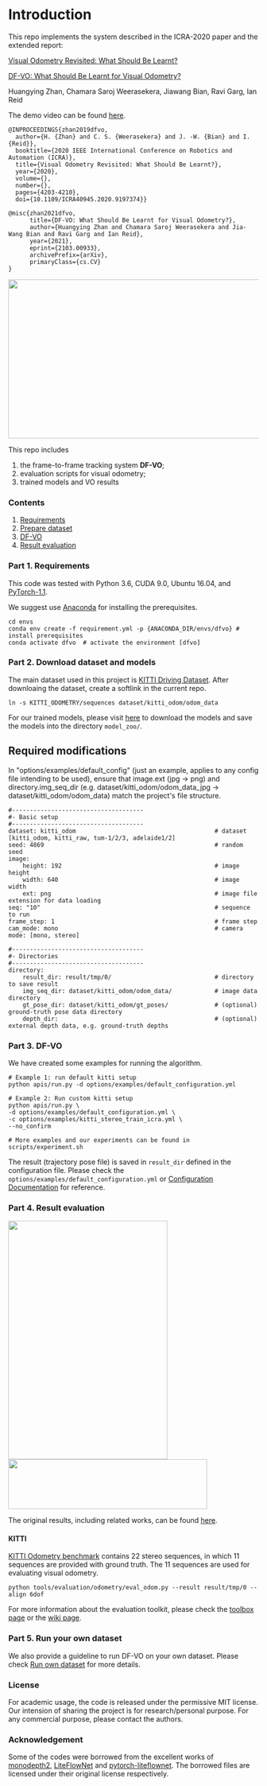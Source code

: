 # Introduction

This repo implements the system described in the ICRA-2020 paper and the extended report:

[Visual Odometry Revisited: What Should Be Learnt? 
](https://arxiv.org/abs/1909.09803) 

[DF-VO: What Should Be Learnt for Visual Odometry?
](https://arxiv.org/abs/2103.00933) 



Huangying Zhan, Chamara Saroj Weerasekera, Jiawang Bian, Ravi Garg, Ian Reid

The demo video can be found [here](https://www.youtube.com/watch?v=Nl8mFU4SJKY).

```
@INPROCEEDINGS{zhan2019dfvo,
  author={H. {Zhan} and C. S. {Weerasekera} and J. -W. {Bian} and I. {Reid}},
  booktitle={2020 IEEE International Conference on Robotics and Automation (ICRA)}, 
  title={Visual Odometry Revisited: What Should Be Learnt?}, 
  year={2020},
  volume={},
  number={},
  pages={4203-4210},
  doi={10.1109/ICRA40945.2020.9197374}}

@misc{zhan2021dfvo,
      title={DF-VO: What Should Be Learnt for Visual Odometry?}, 
      author={Huangying Zhan and Chamara Saroj Weerasekera and Jia-Wang Bian and Ravi Garg and Ian Reid},
      year={2021},
      eprint={2103.00933},
      archivePrefix={arXiv},
      primaryClass={cs.CV}
}

```

<img src='docs/source/misc/dfvo_eg.gif' width=640 height=320>

This repo includes
1. the frame-to-frame tracking system **DF-VO**;
2. evaluation scripts for visual odometry; 
3. trained models and VO results


### Contents
1. [Requirements](#part-1-requirements)
2. [Prepare dataset](#part-2-download-dataset-and-models)
3. [DF-VO](#part-3-DF-VO)
4. [Result evaluation](#part-4-result-evaluation)


### Part 1. Requirements

This code was tested with Python 3.6, CUDA 9.0, Ubuntu 16.04, and [PyTorch-1.1](https://pytorch.org/).

We suggest use [Anaconda](https://www.anaconda.com/distribution/) for installing the prerequisites.

```
cd envs
conda env create -f requirement.yml -p {ANACONDA_DIR/envs/dfvo} # install prerequisites
conda activate dfvo  # activate the environment [dfvo]
```

### Part 2. Download dataset and models

The main dataset used in this project is [KITTI Driving Dataset](http://www.cvlibs.net/datasets/kitti/eval_odometry.php). After downloaing the dataset, create a softlink in the current repo.
```
ln -s KITTI_ODOMETRY/sequences dataset/kitti_odom/odom_data
```

For our trained models, please visit [here](https://www.dropbox.com/sh/9by21564eb0xloh/AABHFMlWd_ja14c5wU4R1KUua?dl=0) to download the models and save the models into the directory `model_zoo/`.

## Required modifications

In "options/examples/default_config" (just an example, applies to any config file intending to be used), ensure that image.ext (jpg -> png) and directory.img_seq_dir (e.g. dataset/kitti_odom/odom_data_jpg -> dataset/kitti_odom/odom_data) match the project's file structure.
```
#-------------------------------------
#- Basic setup
#-------------------------------------
dataset: kitti_odom                                       # dataset [kitti_odom, kitti_raw, tum-1/2/3, adelaide1/2]
seed: 4869                                                # random seed
image:
    height: 192                                           # image height
    width: 640                                            # image width
    ext: png                                              # image file extension for data loading
seq: "10"                                                 # sequence to run
frame_step: 1                                             # frame step
cam_mode: mono                                            # camera mode: [mono, stereo]

#-------------------------------------
#- Directories
#-------------------------------------
directory:
    result_dir: result/tmp/0/                             # directory to save result
    img_seq_dir: dataset/kitti_odom/odom_data/            # image data directory
    gt_pose_dir: dataset/kitti_odom/gt_poses/             # (optional) ground-truth pose data directory
    depth_dir:                                            # (optional) external depth data, e.g. ground-truth depths
```

### Part 3. DF-VO
We have created some examples for running the algorithm.

``` 
# Example 1: run default kitti setup
python apis/run.py -d options/examples/default_configuration.yml  

# Example 2: Run custom kitti setup
python apis/run.py \
-d options/examples/default_configuration.yml \
-c options/examples/kitti_stereo_train_icra.yml \
--no_confirm

# More examples and our experiments can be found in scripts/experiment.sh
```

The result (trajectory pose file) is saved in `result_dir` defined in the configuration file.
Please check the `options/examples/default_configuration.yml` or [Configuration Documentation](https://df-vo.readthedocs.io/en/latest/rsts/configuration.html) for reference. 

### Part 4. Result evaluation
<img src='docs/source/misc/dfvo_result.png' width=320 height=480>

<img src='docs/source/misc/dfvo_result2.png' width=400 height=100>

The original results, including related works, can be found [here](https://www.dropbox.com/sh/u7x3rt4lz6zx8br/AADshjd33Q3TLCy2stKt6qpJa?dl=0).

#### KITTI
[KITTI Odometry benchmark](http://www.cvlibs.net/datasets/kitti/eval_odometry.php) contains 22 stereo sequences, in which 11 sequences are provided with ground truth. The 11 sequences are used for evaluating visual odometry. 

```
python tools/evaluation/odometry/eval_odom.py --result result/tmp/0 --align 6dof
```

For more information about the evaluation toolkit, please check the [toolbox page](https://github.com/Huangying-Zhan/kitti_odom_eval) or the [wiki page](https://github.com/Huangying-Zhan/DF-VO/wiki).

### Part 5. Run your own dataset

We also provide a guideline to run DF-VO on your own dataset.
Please check [Run own dataset](https://df-vo.readthedocs.io/en/latest/rsts/run_own_dataset.html) for more details.

### License
For academic usage, the code is released under the permissive MIT license. Our intension of sharing the project is for research/personal purpose. For any commercial purpose, please contact the authors. 


### Acknowledgement
Some of the codes were borrowed from the excellent works of [monodepth2](https://github.com/nianticlabs/monodepth2), [LiteFlowNet](https://github.com/twhui/LiteFlowNet) and [pytorch-liteflownet](https://github.com/sniklaus/pytorch-liteflownet). The borrowed files are licensed under their original license respectively.
